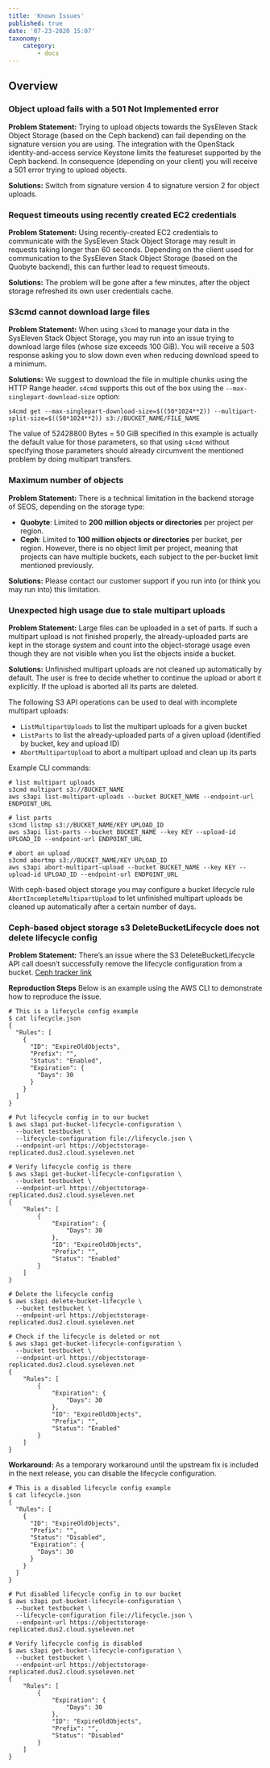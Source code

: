 ```yaml
---
title: 'Known Issues'
published: true
date: '07-23-2020 15:07'
taxonomy:
    category:
        - docs
---
```


## Overview

### Object upload fails with a 501 Not Implemented error

**Problem Statement:**
Trying to upload objects towards the SysEleven Stack Object Storage (based on the Ceph backend) can fail depending on the signature version you are using. The integration with the OpenStack identity-and-access service Keystone limits the featureset supported by the Ceph backend. In consequence (depending on your client) you will receive a 501 error trying to upload objects.

**Solutions:**
Switch from signature version 4 to signature version 2 for object uploads.

### Request timeouts using recently created EC2 credentials

**Problem Statement:**
Using recently-created EC2 credentials to communicate with the SysEleven Stack Object Storage may result in requests taking longer than 60 seconds. Depending on the client used for communication to the SysEleven Stack Object Storage (based on the Quobyte backend), this can further lead to request timeouts.

**Solutions:**
The problem will be gone after a few minutes, after the object storage refreshed its own user credentials cache.

### S3cmd cannot download large files

**Problem Statement:**
When using `s3cmd` to manage your data in the SysEleven Stack Object Storage, you may run into an issue trying to download large files (whose size exceeds 100 GiB). You will receive a 503 response asking you to slow down even when reducing download speed to a minimum.

**Solutions:**
We suggest to download the file in multiple chunks using the HTTP Range header. `s4cmd` supports this out of the box using the `--max-singlepart-download-size` option:

```plain
s4cmd get --max-singlepart-download-size=$((50*1024**2)) --multipart-split-size=$((50*1024**2)) s3://BUCKET_NAME/FILE_NAME
````

The value of 52428800 Bytes = 50 GiB specified in this example is actually the default value for those parameters, so that using `s4cmd` without specifying those parameters should already circumvent the mentioned problem by doing multipart transfers.

### Maximum number of objects

**Problem Statement:**
There is a technical limitation in the backend storage of SEOS, depending on the storage type:

- **Quobyte**: Limited to **200 million objects or directories** per project per region.
- **Ceph**: Limited to **100 million objects or directories** per bucket, per region. However, there is no object limit per project, meaning that projects can have multiple buckets, each subject to the per-bucket limit mentioned previously.

**Solutions:**
Please contact our customer support if you run into (or think you may run into) this limitation.

### Unexpected high usage due to stale multipart uploads

**Problem Statement:**
Large files can be uploaded in a set of parts. If such a multipart upload is not finished properly, the already-uploaded parts are kept in the storage system and count into the object-storage usage even though they are not visible when you list the objects inside a bucket.

**Solutions:**
Unfinished multipart uploads are not cleaned up automatically by default. The user is free to decide whether to continue the upload or abort it explicitly. If the upload is aborted all its parts are deleted.

The following S3 API operations can be used to deal with incomplete multipart uploads:

- `ListMultipartUploads` to list the multipart uploads for a given bucket
- `ListParts` to list the already-uploaded parts of a given upload (identified by bucket, key and upload ID)
- `AbortMultipartUpload` to abort a multipart upload and clean up its parts

Example CLI commands:

```plain
# list multipart uploads
s3cmd multipart s3://BUCKET_NAME
aws s3api list-multipart-uploads --bucket BUCKET_NAME --endpoint-url ENDPOINT_URL

# list parts
s3cmd listmp s3://BUCKET_NAME/KEY UPLOAD_ID
aws s3api list-parts --bucket BUCKET_NAME --key KEY --upload-id UPLOAD_ID --endpoint-url ENDPOINT_URL

# abort an upload
s3cmd abortmp s3://BUCKET_NAME/KEY UPLOAD_ID
aws s3api abort-multipart-upload --bucket BUCKET_NAME --key KEY --upload-id UPLOAD_ID --endpoint-url ENDPOINT_URL
```

With ceph-based object storage you may configure a bucket lifecycle rule `AbortIncompleteMultipartUpload` to let unfinished multipart uploads be cleaned up automatically after a certain number of days.

### Ceph-based object storage s3 DeleteBucketLifecycle does not delete lifecycle config

**Problem Statement:**
There’s an issue where the S3 DeleteBucketLifecycle API call doesn’t successfully remove the lifecycle configuration from a bucket.
[Ceph tracker link](https://tracker.ceph.com/issues/71083)

**Reproduction Steps**
Below is an example using the AWS CLI to demonstrate how to reproduce the issue.

```plan
# This is a lifecycle config example
$ cat lifecycle.json
{
  "Rules": [
    {
      "ID": "ExpireOldObjects",
      "Prefix": "",
      "Status": "Enabled",
      "Expiration": {
        "Days": 30
      }
    }
  ]
}

# Put lifecycle config in to our bucket
$ aws s3api put-bucket-lifecycle-configuration \
  --bucket testbucket \
  --lifecycle-configuration file://lifecycle.json \
  --endpoint-url https://objectstorage-replicated.dus2.cloud.syseleven.net

# Verify lifecycle config is there
$ aws s3api get-bucket-lifecycle-configuration \
  --bucket testbucket \
  --endpoint-url https://objectstorage-replicated.dus2.cloud.syseleven.net
{
    "Rules": [
        {
            "Expiration": {
                "Days": 30
            },
            "ID": "ExpireOldObjects",
            "Prefix": "",
            "Status": "Enabled"
        }
    ]
}

# Delete the lifecycle config
$ aws s3api delete-bucket-lifecycle \
  --bucket testbucket \
  --endpoint-url https://objectstorage-replicated.dus2.cloud.syseleven.net

# Check if the lifecycle is deleted or not
$ aws s3api get-bucket-lifecycle-configuration \
  --bucket testbucket \
  --endpoint-url https://objectstorage-replicated.dus2.cloud.syseleven.net
{
    "Rules": [
        {
            "Expiration": {
                "Days": 30
            },
            "ID": "ExpireOldObjects",
            "Prefix": "",
            "Status": "Enabled"
        }
    ]
}
```

**Workaround:**
As a temporary workaround until the upstream fix is included in the next release, you can disable the lifecycle configuration.

```plain
# This is a disabled lifecycle config example
$ cat lifecycle.json
{
  "Rules": [
    {
      "ID": "ExpireOldObjects",
      "Prefix": "",
      "Status": "Disabled",
      "Expiration": {
        "Days": 30
      }
    }
  ]
}

# Put disabled lifecycle config in to our bucket
$ aws s3api put-bucket-lifecycle-configuration \
  --bucket testbucket \
  --lifecycle-configuration file://lifecycle.json \
  --endpoint-url https://objectstorage-replicated.dus2.cloud.syseleven.net

# Verify lifecycle config is disabled
$ aws s3api get-bucket-lifecycle-configuration \
  --bucket testbucket \
  --endpoint-url https://objectstorage-replicated.dus2.cloud.syseleven.net
{
    "Rules": [
        {
            "Expiration": {
                "Days": 30
            },
            "ID": "ExpireOldObjects",
            "Prefix": "",
            "Status": "Disabled"
        }
    ]
}
```
